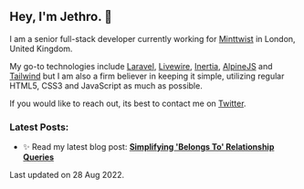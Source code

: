 ## Hey, I'm Jethro. 👋

I am a senior full-stack developer currently working for [Minttwist](https://www.minttwist.com/) in London, United Kingdom. 

My go-to technologies include [Laravel](https://laravel.com/), [Livewire](https://laravel-livewire.com/), [Inertia](https://inertiajs.com/), [AlpineJS](https://alpinejs.dev/) and [Tailwind](https://tailwindcss.com/) but I am also a firm believer in keeping it simple, utilizing regular HTML5, CSS3 and JavaScript as much as possible. 

If you would like to reach out, its best to contact me on [Twitter](https://twitter.com/jethromayuk).

### Latest Posts:


- ✨ Read my latest blog post: **[Simplifying 'Belongs To' Relationship Queries](https://jethromay.dev/blog/simplifying-belongs-to-relationship-queries)**

Last updated on 28 Aug 2022.
